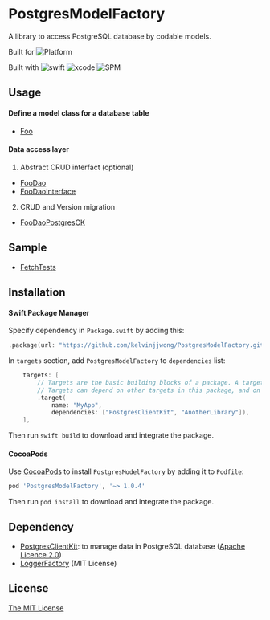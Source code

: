 # PostgresModelFactory

A library to access PostgreSQL database by codable models.

Built for  ![Platform](https://img.shields.io/badge/platform-macOS%2011%20+-ff7711.svg)

Built with ![swift](https://img.shields.io/badge/Swift-5-blue) ![xcode](https://img.shields.io/badge/Xcode-14.3-blue) ![SPM](https://img.shields.io/badge/SPM-ff7711)

## Usage

#### Define a model class for a database table

- [Foo](https://github.com/kelvinjjwong/PostgresModelApp/blob/master/PostgresModelApp/Data/DBO/Foo.swift)

#### Data access layer

1. Abstract CRUD interfact (optional)

- [FooDao](https://github.com/kelvinjjwong/PostgresModelApp/blob/master/PostgresModelApp/Data/DAO/FooDao.swift)
- [FooDaoInterface](https://github.com/kelvinjjwong/PostgresModelApp/blob/master/PostgresModelApp/Data/DAO/FooDaoInterface.swift)

2. CRUD and Version migration

- [FooDaoPostgresCK](https://github.com/kelvinjjwong/PostgresModelApp/blob/master/PostgresModelApp/Data/DAO/FooDaoPostgresCK.swift)

## Sample

- [FetchTests](https://github.com/kelvinjjwong/PostgresModelFactory/blob/master/Tests/PostgresModelFactoryTests/FetchTests.swift)


## Installation

#### Swift Package Manager

Specify dependency in `Package.swift` by adding this:

```swift
.package(url: "https://github.com/kelvinjjwong/PostgresModelFactory.git", .upToNextMajor(from: "1.0.4"))
```

In `targets` section, add `PostgresModelFactory` to `dependencies` list:

```swift
    targets: [
        // Targets are the basic building blocks of a package. A target can define a module or a test suite.
        // Targets can depend on other targets in this package, and on products in packages this package depends on.
        .target(
            name: "MyApp",
            dependencies: ["PostgresClientKit", "AnotherLibrary"]),
    ],
```

Then run `swift build` to download and integrate the package.

#### CocoaPods

Use [CocoaPods](http://cocoapods.org/) to install `PostgresModelFactory` by adding it to `Podfile`:

```ruby
pod 'PostgresModelFactory', '~> 1.0.4'
```

Then run `pod install` to download and integrate the package.


## Dependency

- [PostgresClientKit](https://github.com/codewinsdotcom/PostgresClientKit): to manage data in PostgreSQL database ([Apache Licence 2.0](https://github.com/codewinsdotcom/PostgresClientKit/blob/master/LICENSE))
- [LoggerFactory](https://github.com/kelvinjjwong/LoggerFactory) (MIT License)

## License

[The MIT License](LICENSE)
